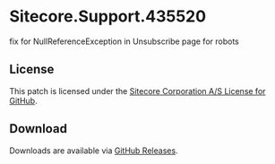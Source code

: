 # Sitecore.Support.435520
fix for NullReferenceException in Unsubscribe page for robots

## License  
This patch is licensed under the [Sitecore Corporation A/S License for GitHub](https://github.com/sitecoresupport/Sitecore.Support.435520/blob/master/LICENSE).  

## Download  
Downloads are available via [GitHub Releases](https://github.com/sitecoresupport/Sitecore.Support.435520/releases).  
